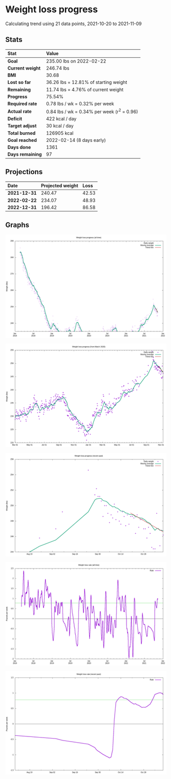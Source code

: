 # Weight loss progress

Calculating trend using 21 data points, 2021-10-20 to 2021-11-09

## Stats

Stat|Value
:-|:-
**Goal**|235.00 lbs on 2022-02-22
**Current weight**|246.74 lbs
**BMI**|30.68
**Lost so far**|36.26 lbs = 12.81% of starting weight
**Remaining**|11.74 lbs =  4.76% of current  weight
**Progress**|75.54%
**Required rate**|0.78 lbs / wk = 0.32% per week
**Actual rate**|0.84 lbs / wk = 0.34% per week  (r<sup>2</sup> = 0.96)
**Deficit**|422 kcal / day
**Target adjust**|30 kcal / day
**Total burned**|126905 kcal
**Goal reached**|2022-02-14 (8 days early)
**Days done**|1361
**Days remaining**|97

## Projections

Date|Projected weight|Loss
:-|:-|:-
**2021-12-31**|240.47|42.53
**2022-02-22**|234.07|48.93
**2022-12-31**|196.42|86.58

## Graphs

![](weight-graph-alltime.png)

![](weight-graph-covid.png)

![](weight-graph-recent.png)

![](rate-graph-alltime.png)

![](rate-graph-recent.png)
